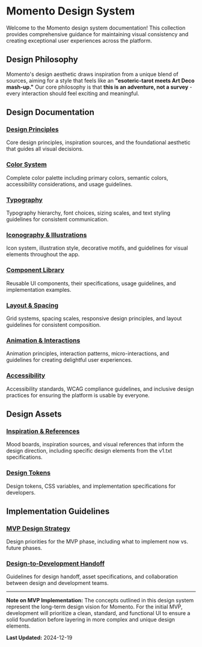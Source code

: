 # Momento Design System

Welcome to the Momento design system documentation! This collection provides comprehensive guidance for maintaining visual consistency and creating exceptional user experiences across the platform.

## Design Philosophy

Momento's design aesthetic draws inspiration from a unique blend of sources, aiming for a style that feels like an **"esoteric-tarot meets Art Deco mash-up."** Our core philosophy is that **this is an adventure, not a survey** - every interaction should feel exciting and meaningful.

## Design Documentation

### [Design Principles](./design-principles.md)

Core design principles, inspiration sources, and the foundational aesthetic that guides all visual decisions.

### [Color System](./color-system.md)

Complete color palette including primary colors, semantic colors, accessibility considerations, and usage guidelines.

### [Typography](./typography.md)

Typography hierarchy, font choices, sizing scales, and text styling guidelines for consistent communication.

### [Iconography & Illustrations](./iconography.md)

Icon system, illustration style, decorative motifs, and guidelines for visual elements throughout the app.

### [Component Library](./components.md)

Reusable UI components, their specifications, usage guidelines, and implementation examples.

### [Layout & Spacing](./layout.md)

Grid systems, spacing scales, responsive design principles, and layout guidelines for consistent composition.

### [Animation & Interactions](./animations.md)

Animation principles, interaction patterns, micro-interactions, and guidelines for creating delightful user experiences.

### [Accessibility](./accessibility.md)

Accessibility standards, WCAG compliance guidelines, and inclusive design practices for ensuring the platform is usable by everyone.

## Design Assets

### [Inspiration & References](./inspiration.md)

Mood boards, inspiration sources, and visual references that inform the design direction, including specific design elements from the v1.txt specifications.

### [Design Tokens](./design-tokens.md)

Design tokens, CSS variables, and implementation specifications for developers.

## Implementation Guidelines

### [MVP Design Strategy](./mvp-strategy.md)

Design priorities for the MVP phase, including what to implement now vs. future phases.

### [Design-to-Development Handoff](./handoff.md)

Guidelines for design handoff, asset specifications, and collaboration between design and development teams.

---

**Note on MVP Implementation:** The concepts outlined in this design system represent the long-term design vision for Momento. For the initial MVP, development will prioritize a clean, standard, and functional UI to ensure a solid foundation before layering in more complex and unique design elements.

**Last Updated:** 2024-12-19
